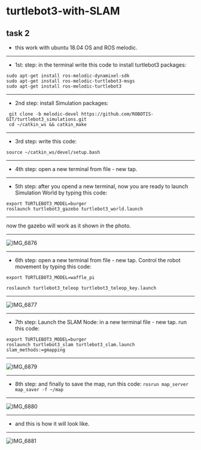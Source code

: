# turtlebot3-with-SLAM
## task 2
- this work with ubuntu 18.04 OS and ROS melodic.

--- 

- 1st: step: in the terminal write this code to install turtlebot3 packages:

``` 
sudo apt-get install ros-melodic-dynamixel-sdk
sudo apt-get install ros-melodic-turtlebot3-msgs
sudo apt-get install ros-melodic-turtlebot3 
 ```

---

- 2nd step: install Simulation packages:
```cd ~/catkin_ws/src/
 git clone -b melodic-devel https://github.com/ROBOTIS-GIT/turtlebot3_simulations.git
 cd ~/catkin_ws && catkin_make
```
---

- 3rd step: write this code:

` source ~/catkin_ws/devel/setup.bash `


---

- 4th step: open a new terminal from file - new tap. 

---

- 5th step: after you opend a new terminal, now you are ready to launch Simulation World by typing this code: 

``` 
export TURTLEBOT3_MODEL=burger
roslaunch turtlebot3_gazebo turtlebot3_world.launch 
```

---

now the gazebo will work as it shown in the photo.

---

![IMG_6876](https://user-images.githubusercontent.com/85639068/127822641-2ec40fd2-fa49-4591-b917-7dda6c02b3ab.jpg)

---

- 6th step: open a new terminal from file - new tap. Control the robot movement by typing this code:
```
export TURTLEBOT3_MODEL=waffle_pi

roslaunch turtlebot3_teleop turtlebot3_teleop_key.launch
```
---

![IMG_6877](https://user-images.githubusercontent.com/85639068/127823178-5c49cc51-cb14-4c51-9c91-901887105f23.jpg)

---

- 7th step: Launch the SLAM Node: in a new terminal file - new tap. run this code:
```
export TURTLEBOT3_MODEL=burger
roslaunch turtlebot3_slam turtlebot3_slam.launch slam_methods:=gmapping 
```
---

![IMG_6879](https://user-images.githubusercontent.com/85639068/127823740-010bffa2-179e-46b8-91ab-5fbb463d84ed.jpg)

---
- 8th step: and finally to save the map, run this code: 
`rosrun map_server map_saver -f ~/map`
---

![IMG_6880](https://user-images.githubusercontent.com/85639068/127824221-efa94ac5-698d-4bcb-9224-a91ec10df713.jpg)

---

- and this is how it will look like.


---

![IMG_6881](https://user-images.githubusercontent.com/85639068/127824373-353134f3-1e8b-4680-bc41-371f403c270a.jpg)
 




